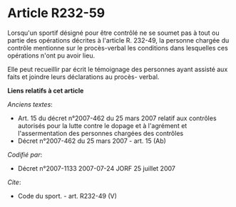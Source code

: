 # Article R232-59

Lorsqu'un sportif désigné pour être contrôlé ne se soumet pas à tout ou partie des opérations décrites à l'article R. 232-49,
la personne chargée du contrôle mentionne sur le procès-verbal les conditions dans lesquelles ces opérations n'ont pu avoir
lieu.

Elle peut recueillir par écrit le témoignage des personnes ayant assisté aux faits et joindre leurs déclarations au procès-
verbal.

**Liens relatifs à cet article**

_Anciens textes_:

  - Art. 15 du décret n°2007-462 du 25 mars 2007 relatif aux contrôles autorisés pour la lutte contre le dopage et à l'agrément et l'assermentation des personnes chargées des contrôles
  - Décret n°2007-462 du 25 mars 2007 - art. 15 (Ab)

_Codifié par_:

  - Décret n°2007-1133 2007-07-24 JORF 25 juillet 2007

_Cite_:

  - Code du sport. - art. R232-49 (V)
